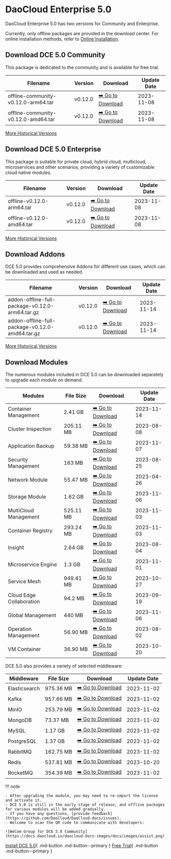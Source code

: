 # DaoCloud Enterprise 5.0

DaoCloud Enterprise 5.0 has two versions for Community and Enterprise.

Currently, only offline packages are provided in the download center. For online installation methods, refer to [Online Installation](../install/index.md).

## Download DCE 5.0 Community

This package is dedicated to the community and is available for free trial.

| Filename | Version | Download  | Update Date |
| -------- | ------- | --------- | ----------- |
| offline-community-v0.12.0-arm64.tar | v0.12.0 | [:arrow_right: Go to Download](./free/dce5-installer-v0.12.0.md) | 2023-11-08  |
| offline-community-v0.12.0-amd64.tar | v0.12.0 | [:arrow_right: Go to Download](./free/dce5-installer-v0.12.0.md) | 2023-11-08  |

[More Historical Versions](./free/dce5-installer-history.md)

## Download DCE 5.0 Enterprise

This package is suitable for private cloud, hybrid cloud, multicloud, microservices and other scenarios, providing a variety of customizable cloud native modules.

| Filename | Version | Download | Update Date |
| -------- | ------- | -------- | ----------- |
| offline-v0.12.0-arm64.tar | v0.12.0 | [:arrow_right: Go to Download](./business/dce5-installer-v0.12.0.md) | 2023-11-08  |
| offline-v0.12.0-amd64.tar | v0.12.0 | [:arrow_right: Go to Download](./business/dce5-installer-v0.12.0.md) | 2023-11-08  |

[More Historical Versions](./business/dce5-installer-history.md)

## Download Addons

DCE 5.0 provides comprehensive Addons for different use cases, which can be downloaded and used as needed.

| Filename | Version | Download | Update Date |
| -------- | ------- | -------- | ----------- |
| addon-offline-full-package-v0.12.0-arm64.tar.gz | v0.12.0 | [:arrow_right: Go to Download](./addon/v0.12.0.md) | 2023-11-14 |
| addon-offline-full-package-v0.12.0-amd64.tar.gz | v0.12.0 | [:arrow_right: Go to Download](./addon/v0.12.0.md) | 2023-11-14 |

[More Historical Versions](./addon/history.md)

## Download Modules

The numerous modules included in DCE 5.0 can be downloaded separately to upgrade each module on demand.

| Modules                  | File Size | Download                                              | Update Date |
| ------------------------ | --------- | ----------------------------------------------------- | ----------- |
| Container Management     | 2.41 GB   | [:arrow_right: Go to Download](./modules/ghippo.md)    | 2023-11-14  |
| Cluster Inspection       | 205.11 MB | [:arrow_right: Go to Download](./modules/kcollie.md)   | 2023-08-08  |
| Application Backup       | 59.38 MB  | [:arrow_right: Go to Download](./modules/kcoral.md)    | 2023-11-07  |
| Security Management      | 163 MB    | [:arrow_right: Go to Download](./modules/dowl.md)      | 2023-08-25  |
| Network Module           | 55.47 MB  | [:arrow_right: Go to Download](./modules/spidernet.md) | 2023-04-26  |
| Storage Module           | 1.62 GB   | [:arrow_right: Go to Download](./modules/hwameistor.md) | 2023-11-06 |
| MultiCloud Management    | 525.11 MB | [:arrow_right: Go to Download](./modules/kairship.md)  | 2023-11-03  |
| Container Registry       | 293.24 MB | [:arrow_right: Go to Download](./modules/kangaroo.md)  | 2023-11-03  |
| Insight                  | 2.64 GB   | [:arrow_right: Go to Download](./modules/insight.md)   | 2023-08-04  |
| Microservice Engine      | 1.3 GB    | [:arrow_right: Go to Download](./modules/skoala.md)    | 2023-11-01  |
| Service Mesh             | 949.41 MB | [:arrow_right: Go to Download](./modules/mspider.md)   | 2023-10-27  |
| Cloud Edge Collaboration | 94.2 MB   | [:arrow_right: Go to Download](./modules/kant.md)      | 2023-09-19  |
| Global Management        | 440 MB    | [:arrow_right: Go to Download](./modules/ghippo.md)    | 2023-11-06  |
| Operation Management     | 56.90 MB  | [:arrow_right: Go to Download](./modules/gmagpie.md)   | 2023-08-02  |
| VM Container             | 36.90 MB | [:arrow_right: Go to Download](./modules/virtnest.md)  | 2023-10-20 |

DCE 5.0 also provides a variety of selected middleware:

| Middleware    | File Size | Download    | Update Date |
| ------------- | --------- | ----------- | ----------- |
| Elasticsearch | 975.36 MB | [:arrow_right: Go to Download](./modules/middleware/elasticsearch.md) | 2023-11-02 |
| Kafka         | 957.66 MB | [:arrow_right: Go to Download](./modules/middleware/kafka.md)         | 2023-11-02 |
| MinIO         | 253.79 MB | [:arrow_right: Go to Download](./modules/middleware/minio.md)         | 2023-11-02 |
| MongoDB       | 73.37 MB  | [:arrow_right: Go to Download](./modules/middleware/mongodb.md)       | 2023-11-02 |
| MySQL         | 1.17 GB   | [:arrow_right: Go to Download](./modules/middleware/mysql.md)         | 2023-11-02 |
| PostgreSQL    | 1.37 GB   | [:arrow_right: Go to Download](./modules/middleware/postgresql.md)    | 2023-11-02 |
| RabbitMQ      | 162.75 MB | [:arrow_right: Go to Download](./modules/middleware/rabbitmq.md)      | 2023-11-02 |
| Redis         | 537.81 MB | [:arrow_right: Go to Download](./modules/middleware/redis.md)         | 2023-10-20 |
| RocketMQ      | 354.39 MB | [:arrow_right: Go to Download](./modules/middleware/rocketmq.md)      | 2023-11-02 |

!!! note

    - After upgrading the module, you may need to re-import the license and activate it.
    - DCE 5.0 is still in the early stage of release, and offline packages for various modules will be added gradually.
    - If you have any questions, [provide feedback](https://github.com/DaoCloud/DaoCloud-docs/issues).
    - Welcome to scan the QR code to communicate with developers:

    ![WeCom Group for DCE 5.0 Community](https://docs.daocloud.io/daocloud-docs-images/docs/images/assist.png)

[Install DCE 5.0](../install/index.md){ .md-button .md-button--primary }
[Free Trial](../dce/license0.md){ .md-button .md-button--primary }
